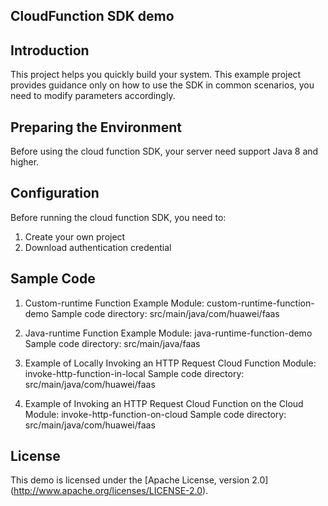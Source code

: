 ## CloudFunction SDK demo

## Introduction
This project helps you quickly build your system.
This example project provides guidance only on how to use the SDK in common scenarios,
you need to modify parameters accordingly.

## Preparing the Environment
Before using the cloud function SDK, your server need support Java 8 and higher.

## Configuration
Before running the cloud function SDK, you need to:
1. Create your own project
2. Download authentication credential


## Sample Code
1. Custom-runtime Function Example
   Module: custom-runtime-function-demo
   Sample code directory: src/main/java/com/huawei/faas

2. Java-runtime Function Example
   Module: java-runtime-function-demo
   Sample code directory: src/main/java/faas

3. Example of Locally Invoking an HTTP Request Cloud Function
   Module: invoke-http-function-in-local
   Sample code directory: src/main/java/com/huawei/faas

4. Example of Invoking an HTTP Request Cloud Function on the Cloud
   Module: invoke-http-function-on-cloud
   Sample code directory: src/main/java/com/huawei/faas

## License
This demo is licensed under the [Apache License, version 2.0] (http://www.apache.org/licenses/LICENSE-2.0).